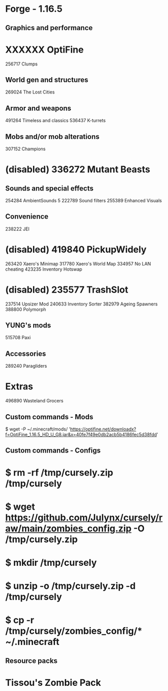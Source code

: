 ##
# Forge - 1.16.5
##

## Graphics and performance

# XXXXXX OptiFine
256717 Clumps

## World gen and structures

269024 The Lost Cities

## Armor and weapons

491264 Timeless and classics
536437 K-turrets

## Mobs and/or mob alterations

307152 Champions
# (disabled) 336272 Mutant Beasts

## Sounds and special effects

254284 AmbientSounds 5
222789 Sound filters
255389 Enhanced Visuals

## Convenience

238222 JEI
# (disabled) 419840 PickupWidely
263420 Xaero's Minimap
317780 Xaero's World Map
334957 No LAN cheating
423235 Inventory Hotswap
# (disabled) 235577 TrashSlot
237514 Upsizer Mod
240633 Inventory Sorter
382979 Ageing Spawners
388800 Polymorph

## YUNG's mods

515708 Paxi

## Accessories

289240 Paragliders

# Extras

496890 Wasteland Grocers

## Custom commands - Mods

$ wget -P ~/.minecraft/mods/ 'https://optifine.net/downloadx?f=OptiFine_1.16.5_HD_U_G8.jar&x=40fe7f49e0db2acb5b4186fec5d38fdd'

## Custom commands - Configs

# $ rm -rf /tmp/cursely.zip /tmp/cursely
# $ wget https://github.com/Julynx/cursely/raw/main/zombies_config.zip -O /tmp/cursely.zip
# $ mkdir /tmp/cursely
# $ unzip -o /tmp/cursely.zip -d /tmp/cursely
# $ cp -r /tmp/cursely/zombies_config/* ~/.minecraft

## Resource packs

# Tissou's Zombie Pack
